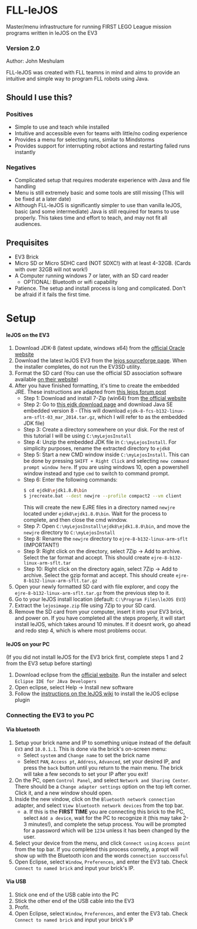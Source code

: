 # FLL-leJOS
Master/menu infrastructure for running FIRST LEGO League mission programs written in leJOS on the EV3

### Version 2.0
Author: John Meshulam

FLL-leJOS was created with FLL teamns in mind and aims to provide an intuitive and simple way to program FLL robots using Java.

## Should I use this?
### Positives
- Simple to use and teach while installed
- Intuitive and accessible even for teams with little/no coding experience
- Provides a menu for selecting runs, similar to Mindstorms
- Provides support for interrupting robot actions and restarting failed runs instantly

### Negatives
- Complicated setup that requires moderate experience with Java and file handling
- Menu is still extremely basic and some tools are still missing (This will be fixed at a later date)
- Although FLL-leJOS is significantly simpler to use than vanilla leJOS, basic (and some intermediate) Java is still required for teams to use properly. This takes time and effort to teach, and may not fit all audiences. 

## Prequisites
- EV3 Brick
- Micro SD or Micro SDHC card (NOT SDXC!) with at least 4-32GB. (Cards with over 32GB will not work!)
- A Computer running windows 7 or later, with an SD card reader
    - OPTIONAL: Bluetooth or wifi capability
- Patience. The setup and install process is long and complicated. Don't be afraid if it fails the first time.

# Setup

#### leJOS on the EV3
1. Download JDK-8 (latest update, windows x64) from the [official Oracle website](https://www.oracle.com/technetwork/java/javase/downloads/jdk8-downloads-2133151.html)
2. Download the latest leJOS EV3 from the [lejos sourceforge page](https://sourceforge.net/projects/ev3.lejos.p/files/). When the installer completes, do not run the EV3SD utility.
3. Format the SD card (You can use the official SD association software available [on their website](https://www.sdcard.org/downloads/formatter/))
4. After you have finished formatting, it's time to create the embedded JRE. These instructions are adapted from [this lejos forum post](https://lejos.sourceforge.io/forum/viewtopic.php?t=6435#p29568)
    - Step 1: Download and install 7-Zip (win64) from [the official website](https://www.7-zip.org/)
    - Step 2: Go to [this ejdk download page](https://www.oracle.com/java/technologies/javaseemeddedev3-downloads.html) and download Java SE embedded version 8
            - (This will download `ejdk-8-fcs-b132-linux-arm-sflt-03_mar_2014.tar.gz`, which I will refer to as the embedded JDK file)
    - Step 3: Create a directory somewhere on your disk. For the rest of this tutorial I will be using `C:\myLejosInstall`
    - Step 4: Unzip the embedded JDK file in `C:\myLejosInstall`. For simplicity purposes, rename the extracted directory to `ejdk8`
    - Step 5: Start a new CMD window inside `C:\myLejosInstall`. This can be done by pressing `SHIFT + Right Click` and selecting `new command prompt window here`. If you are using windows 10, open a powershell window instead and type `cmd` to switch to command prompt.
    - Step 6: Enter the following commands:
        ```sh
        $ cd ejdk8\ejdk1.8.0\bin
        $ jrecreate.bat --dest newjre --profile compact2 --vm client
        ```
        This will create the new EJRE files in a directory named  `newjre` located under `ejdk8\ejdk1.8.0\bin`. Wait for the process to complete, and then close the cmd window.
    - Step 7: Open `C:\myLejosInstall\ejdk8\ejdk1.8.0\bin`, and move the `newjre` directory to `C:\myLejosInstall`
    - Step 8: Rename the `newjre` directory to `ejre-8-b132-linux-arm-sflt` (IMPORTANT!)
    - Step 9: Right click on the directory, select 7Zip -> Add to archive. Select the tar format and accept. This should create `ejre-8-b132-linux-arm-sflt.tar`
    - Step 10: Right click on the directory again, select 7Zip -> Add to archive. Select the gzip format and accept. This should create `ejre-8-b132-linux-arm-sflt.tar.gz`
5. Open your newly formatted SD card with file explorer, and copy the `ejre-8-b132-linux-arm-sflt.tar.gz` from the previous step to it.
6. Go to your leJOS install location (default: `C:\Program Files\leJOS EV3`)
7. Extract the `lejosimage.zip` file using 7Zip to your SD card.
8. Remove the SD card from your computer, insert it into your EV3 brick, and power on. If you have completed all the steps properly, it will start install leJOS, which takes around 10 minutes. If it doesnt work, go ahead and redo step 4, which is where most problems occur.

#### leJOS on your PC
(If you did not install leJOS for the EV3 brick first, complete steps 1 and 2 from the EV3 setup before starting)
1. Download eclipse from the [official website](https://www.eclipse.org/downloads/). Run the installer and select `Eclipse IDE for JAva Developers`
2. Open eclipse, select Help -> Install new software
3. Follow the [instructions on the leJOS wiki](https://sourceforge.net/p/lejos/wiki/Installing%20the%20Eclipse%20plugin/) to install the leJOS eclipse plugin
### Connecting the EV3 to you PC

 #### Via bluetooth
 1. Setup your brick name and IP to something unique instead of the default `EV3` and `10.0.1.1`. This is done via the brick's on-screen menu:
    - Select `system` and `Change name` to set the brick name
    - Select `PAN`, `Access pt`, `Address`, `Advanced`, set your desired IP, and press the `back` button until you return to the main menu. The brick will take a few seconds to set your IP after you exit! 
 2. On the PC, open `Control Panel`, and select `Network and Sharing Center`. There should be a `Change adapter settings` option on the top left corner. Click it, and a new window should open.
 3. Inside the new vindow, click on the `Bluetooth network connection` adapter, and select  `View bluetooth network devices` from the top bar.
    - a. If this is the **FIRST TIME** you are connecting this brick to the PC, select `Add a device`, wait for the PC to recognize it (this may take 2-3 minutes!), and complete the setup process. You will be prompted for a password which will be `1234` unless it has been changed by the user.
4. Select your device from the menu, and click `Connect using` `Access point` from the top bar. If you completed this process corretly, a propt will show up with the Bluetooth icon and the words  `connection succcessful`
5. Open Eclipse, select `Window`, `Preferences`, and enter the EV3 tab. Check `Connect to named brick` and input your brick's IP.

#### Via USB
1. Stick one end of the USB cable into the PC
2. Stick the other end of the USB cable into the EV3
3. Profit.
4. Open Eclipse, select `Window`, `Preferences`, and enter the EV3 tab. Check `Connect to named brick` and input your brick's IP

